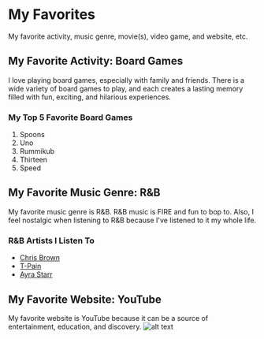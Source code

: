 # My Favorites
My favorite activity, music genre, movie(s), video game, and website, etc.

## My Favorite Activity: Board Games

I love playing board games, especially with family and friends. There is a wide variety of board games to play, and each creates a lasting memory filled with fun, exciting, and hilarious experiences.

### My Top 5 Favorite Board Games
1. Spoons
2. Uno
3. Rummikub
4. Thirteen
5. Speed

## My Favorite Music Genre: R&B

My favorite music genre is R&B. R&B music is FIRE and fun to bop to. Also, I feel nostalgic when listening to R&B because I've listened to it my whole life.

### R&B Artists I Listen To
- [Chris Brown](https://www.youtube.com/@ChrisBrownTV)
- [T-Pain](https://www.youtube.com/@tpain)
- [Ayra Starr](https://www.example.com)

## My Favorite Website: YouTube

My favorite website is YouTube because it can be a source of entertainment, education, and discovery. 
![alt text](.jpg)
